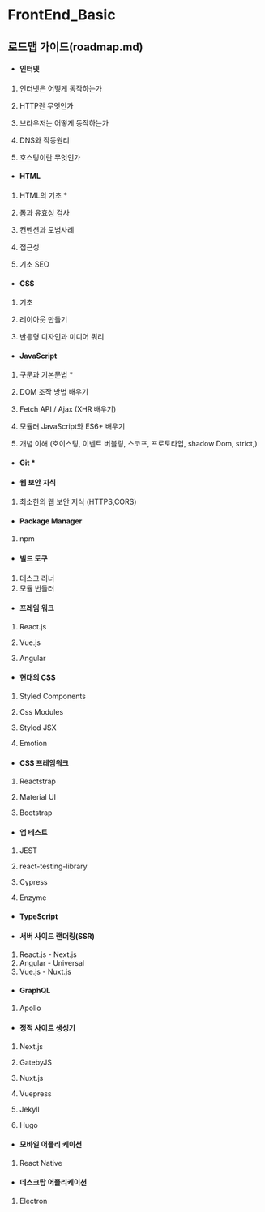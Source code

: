 # FrontEnd_Basic

##  로드맵 가이드(roadmap.md)

- ####  인터넷

1. 인터넷은 어떻게 동작하는가

2. HTTP란 무엇인가
3. 브라우저는 어떻게 동작하는가

4. DNS와 작동원리

5. 호스팅이란 무엇인가


- ####  HTML

1. HTML의 기초 *

2. 폼과 유효성 검사

3. 컨벤션과 모범사례

4. 접근성

5. 기초 SEO


- ####  CSS

1. 기초

2. 레이아웃 만들기

3.  반응형 디자인과 미디어 쿼리


- ####  JavaScript

1. 구문과 기본문법 *

2. DOM 조작 방법 배우기

3. Fetch API / Ajax (XHR 배우기)

4. 모듈러 JavaScript와 ES6+ 배우기

5. 개념 이해 (호이스팅, 이벤트 버블링, 스코프, 프로토타입, shadow Dom, strict,)


- #### Git *

- #### 웹 보안 지식 

1. 최소한의 웹 보안 지식 (HTTPS,CORS)


- #### Package Manager

1. npm


- #### 빌드 도구

1. 테스크 러너
2. 모듈 번들러

- ####  프레임 워크

1. React.js

2. Vue.js

3. Angular


- ####  현대의 CSS

1. Styled Components

2. Css Modules

3. Styled JSX

4. Emotion


- ####  CSS 프레임워크

1. Reactstrap

2. Material UI

3. Bootstrap


- #### 앱 테스트

1. JEST

2. react-testing-library

3. Cypress

4. Enzyme


- #### TypeScript

- #### 서버 사이드 랜더링(SSR)

1. React.js - Next.js
2. Angular - Universal
3. Vue.js - Nuxt.js

- ####  GraphQL

1. Apollo


- ####  정적 사이트 생성기

1. Next.js

2. GatebyJS

3. Nuxt.js

4. Vuepress

5. Jekyll

6. Hugo


- #### 모바일 어플리 케이션

1. React Native


- #### 데스크탑 어플리케이션

1. Electron